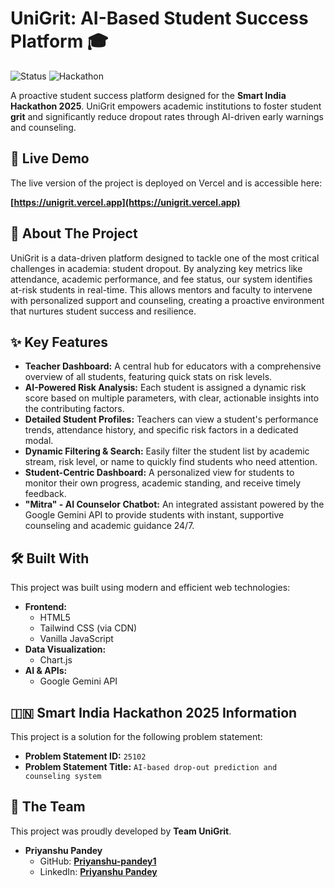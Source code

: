 # UniGrit: AI-Based Student Success Platform 🎓

![Status](https://img.shields.io/badge/status-live-success?style=for-the-badge)
![Hackathon](https://img.shields.io/badge/Hackathon-SIH_2025-blue?style=for-the-badge)

A proactive student success platform designed for the **Smart India Hackathon 2025**. UniGrit empowers academic institutions to foster student **grit** and significantly reduce dropout rates through AI-driven early warnings and counseling.

## 🚀 Live Demo

The live version of the project is deployed on Vercel and is accessible here:

**[https://unigrit.vercel.app](https://unigrit.vercel.app)**

## 🎯 About The Project

UniGrit is a data-driven platform designed to tackle one of the most critical challenges in academia: student dropout. By analyzing key metrics like attendance, academic performance, and fee status, our system identifies at-risk students in real-time. This allows mentors and faculty to intervene with personalized support and counseling, creating a proactive environment that nurtures student success and resilience.

## ✨ Key Features

* **Teacher Dashboard:** A central hub for educators with a comprehensive overview of all students, featuring quick stats on risk levels.
* **AI-Powered Risk Analysis:** Each student is assigned a dynamic risk score based on multiple parameters, with clear, actionable insights into the contributing factors.
* **Detailed Student Profiles:** Teachers can view a student's performance trends, attendance history, and specific risk factors in a dedicated modal.
* **Dynamic Filtering & Search:** Easily filter the student list by academic stream, risk level, or name to quickly find students who need attention.
* **Student-Centric Dashboard:** A personalized view for students to monitor their own progress, academic standing, and receive timely feedback.
* **"Mitra" - AI Counselor Chatbot:** An integrated assistant powered by the Google Gemini API to provide students with instant, supportive counseling and academic guidance 24/7.

## 🛠️ Built With

This project was built using modern and efficient web technologies:

* **Frontend:**
    * HTML5
    * Tailwind CSS (via CDN)
    * Vanilla JavaScript
* **Data Visualization:**
    * Chart.js
* **AI & APIs:**
    * Google Gemini API

## 🇮🇳 Smart India Hackathon 2025 Information

This project is a solution for the following problem statement:

* **Problem Statement ID:** `25102`
* **Problem Statement Title:** `AI-based drop-out prediction and counseling system`

## 👥 The Team

This project was proudly developed by **Team UniGrit**.

* **Priyanshu Pandey**
    * GitHub: **[Priyanshu-pandey1](https://github.com/Priyanshu-pandey1)**
    * LinkedIn: **[Priyanshu Pandey](https://www.linkedin.com/in/priyanshu-pandey-17b2b6329/)**
